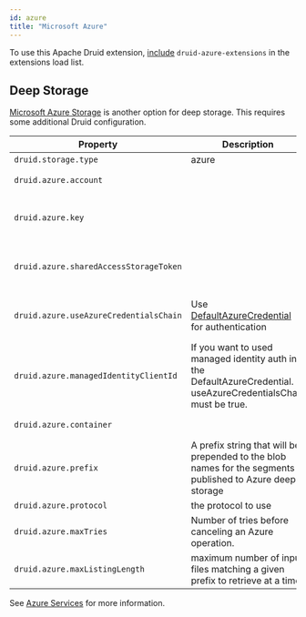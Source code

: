 ```yaml
---
id: azure
title: "Microsoft Azure"
---
```


<!--
  ~ Licensed to the Apache Software Foundation (ASF) under one
  ~ or more contributor license agreements.  See the NOTICE file
  ~ distributed with this work for additional information
  ~ regarding copyright ownership.  The ASF licenses this file
  ~ to you under the Apache License, Version 2.0 (the
  ~ "License"); you may not use this file except in compliance
  ~ with the License.  You may obtain a copy of the License at
  ~
  ~   http://www.apache.org/licenses/LICENSE-2.0
  ~
  ~ Unless required by applicable law or agreed to in writing,
  ~ software distributed under the License is distributed on an
  ~ "AS IS" BASIS, WITHOUT WARRANTIES OR CONDITIONS OF ANY
  ~ KIND, either express or implied.  See the License for the
  ~ specific language governing permissions and limitations
  ~ under the License.
  -->


To use this Apache Druid extension, [include](../../configuration/extensions.md#loading-extensions) `druid-azure-extensions` in the extensions load list.

## Deep Storage

[Microsoft Azure Storage](http://azure.microsoft.com/en-us/services/storage/) is another option for deep storage. This requires some additional Druid configuration.

|Property|Description|Possible Values|Default|
|--------|---------------|-----------|-------|
|`druid.storage.type`|azure||Must be set.|
|`druid.azure.account`||Azure Storage account name.|Must be set.|
|`druid.azure.key`||Azure Storage account key.|Optional. Set one of key, sharedAccessStorageToken or useAzureCredentialsChain.|
|`druid.azure.sharedAccessStorageToken`||Azure Shared Storage access token|Optional. Set one of key, sharedAccessStorageToken or useAzureCredentialsChain..| 
|`druid.azure.useAzureCredentialsChain`|Use [DefaultAzureCredential](https://learn.microsoft.com/en-us/java/api/overview/azure/identity-readme?view=azure-java-stable) for authentication|Optional. Set one of key, sharedAccessStorageToken or useAzureCredentialsChain.|False|
|`druid.azure.managedIdentityClientId`|If you want to used managed identity auth in the DefaultAzureCredential. useAzureCredentialsChain must be true.||Optional.| 
|`druid.azure.container`||Azure Storage container name.|Must be set.|
|`druid.azure.prefix`|A prefix string that will be prepended to the blob names for the segments published to Azure deep storage| |""|
|`druid.azure.protocol`|the protocol to use|http or https|https|
|`druid.azure.maxTries`|Number of tries before canceling an Azure operation.| |3|
|`druid.azure.maxListingLength`|maximum number of input files matching a given prefix to retrieve at a time| |1024|

See [Azure Services](http://azure.microsoft.com/en-us/pricing/free-trial/) for more information.

